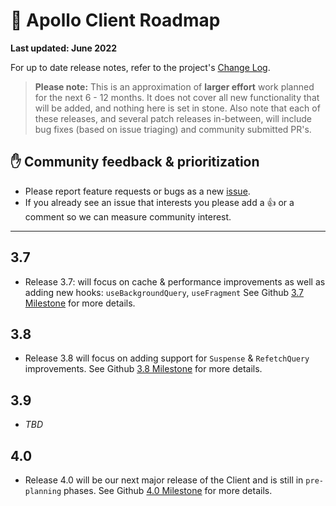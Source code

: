 # 🔮 Apollo Client Roadmap

**Last updated: June 2022**

For up to date release notes, refer to the project's [Change Log](https://github.com/apollographql/apollo-client/blob/main/CHANGELOG.md).

> **Please note:** This is an approximation of **larger effort** work planned for the next 6 - 12 months. It does not cover all new functionality that will be added, and nothing here is set in stone. Also note that each of these releases, and several patch releases in-between, will include bug fixes (based on issue triaging) and community submitted PR's.

## ✋ Community feedback & prioritization

- Please report feature requests or bugs as a new [issue](https://github.com/apollographql/apollo-client/issues/new/choose).
- If you already see an issue that interests you please add a 👍 or a comment so we can measure community interest.

---

## 3.7

- Release 3.7: will focus on cache & performance improvements as well as adding new hooks: `useBackgroundQuery`, `useFragment` See Github [3.7 Milestone](https://github.com/apollographql/apollo-client/milestone/28) for more details.

## 3.8

- Release 3.8 will focus on adding support for `Suspense` & `RefetchQuery` improvements. See Github [3.8 Milestone](https://github.com/apollographql/apollo-client/milestone/30) for more details.

## 3.9

- *TBD*

## 4.0

- Release 4.0 will be our next major release of the Client and is still in `pre-planning` phases. See Github [4.0 Milestone](https://github.com/apollographql/apollo-client/milestone/31) for more details.
